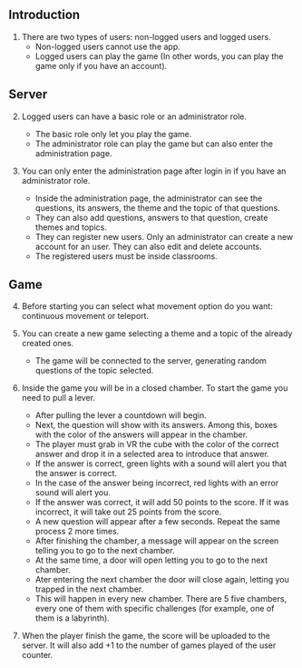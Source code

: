 ## Introduction

1. There are two types of users: non-logged users and logged users.
    - Non-logged users cannot use the app.
    - Logged users can play the game (In other words, you can play the game only if you have an account).
  
## Server
  
2. Logged users can have a basic role or an administrator role.
    - The basic role only let you play the game.
    - The administrator role can play the game but can also enter the administration page.
  
3. You can only enter the administration page after login in if you have an administrator role.
    - Inside the administration page, the administrator can see the questions, its answers, the theme and the topic of that questions.
    - They can also add questions, answers to that question, create themes and topics.
    - They can register new users. Only an administrator can create a new account for an user. They can also edit and delete accounts.
    - The registered users must be inside classrooms.

  
## Game

4. Before starting you can select what movement option do you want: continuous movement or teleport.
  
5. You can create a new game selecting a theme and a topic of the already created ones.
    - The game will be connected to the server, generating random questions of the topic selected.

6. Inside the game you will be in a closed chamber. To start the game you need to pull a lever.
    - After pulling the lever a countdown will begin.
    - Next, the question will show with its answers. Among this, boxes with the color of the answers will appear in the chamber.
    - The player must grab in VR the cube with the color of the correct answer and drop it in a selected area to introduce that answer.
    - If the answer is correct, green lights with a sound will alert you that the answer is correct.
    - In the case of the answer being incorrect, red lights with an error sound will alert you.
    - If the answer was correct, it will add 50 points to the score. If it was incorrect, it will take out 25 points from the score.
    - A new question will appear after a few seconds. Repeat the same process 2 more times.
    - After finishing the chamber, a message will appear on the screen telling you to go to the next chamber.
    - At the same time, a door will open letting you to go to the next chamber.
    - Ater entering the next chamber the door will close again, letting you trapped in the next chamber.
    - This will happen in every new chamber. There are 5 five chambers, every one of them with specific challenges (for example, one of them is a labyrinth). 
 
7. When the player finish the game, the score will be uploaded to the server. It will also add +1 to the number of games played of the user counter. 
